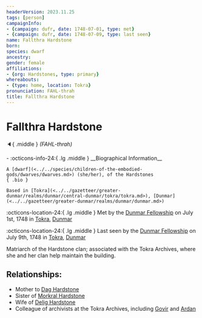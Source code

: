 ```yaml
---
headerVersion: 2023.11.25
tags: [person]
campaignInfo:
- {campaign: dufr, date: 1748-07-01, type: met}
- {campaign: dufr, date: 1748-07-09, type: last seen}
name: Fallthra Hardstone
born:
species: dwarf
ancestry:
gender: female
affiliations:
- {org: Hardstones, type: primary}
whereabouts:
- {type: home, location: Tokra}
pronunciation: FAHL-thrah
title: Fallthra Hardstone
---
```

# Fallthra Hardstone
:speaker:{ .middle } *(FAHL-thrah)*  
<div class="grid cards ext-narrow-margin ext-one-column" markdown>
- :octicons-info-24:{ .lg .middle } __Biographical Information__

    A [dwarf](<../../species/children-of-the-embodied-gods/dwarves/dwarves.md>) (she/her), of the Hardstones  
    { .bio }

    Based in [Tokra](<../../gazetteer/greater-dunmar/realms/dunmar/central-dunmar/tokra/tokra.md>), [Dunmar](<../../gazetteer/greater-dunmar/realms/dunmar/dunmar.md>)
</div>



:octicons-location-24:{ .lg .middle } Met by the [Dunmar Fellowship](<../pcs/dunmar-fellowship/dunmar-fellowship.md>) on July 1st, 1748 in [Tokra](<../../gazetteer/greater-dunmar/realms/dunmar/central-dunmar/tokra/tokra.md>), [Dunmar](<../../gazetteer/greater-dunmar/realms/dunmar/dunmar.md>)  



:octicons-location-24:{ .lg .middle } Last seen by the [Dunmar Fellowship](<../pcs/dunmar-fellowship/dunmar-fellowship.md>) on July 9th, 1748 in [Tokra](<../../gazetteer/greater-dunmar/realms/dunmar/central-dunmar/tokra/tokra.md>), [Dunmar](<../../gazetteer/greater-dunmar/realms/dunmar/dunmar.md>)  


Matriarch of the Hardstone clan; associated with the Tokra Archives, where she and her clan help maintain the building. 
## Relationships:
- Mother to [Dag Hardstone](<./dag-hardstone.md>)
- Sister of [Morkral Hardstone](<./morkral-hardstone.md>)
- Wife of [Delig Hardstone](<./delig-hardstone.md>)
- Colleague of archivists at the Tokra Archives, including [Govir](<../dunmari/govir.md>) and [Ardan](<../dunmari/ardan.md>)